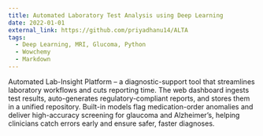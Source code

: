```yaml
---
title: Automated Laboratory Test Analysis using Deep Learning
date: 2022-01-01
external_link: https://github.com/priyadhanu14/ALTA
tags:
  - Deep Learning, MRI, Glucoma, Python
  - Wowchemy
  - Markdown
---
```


Automated Lab-Insight Platform – a diagnostic-support tool that streamlines laboratory workflows and cuts reporting time. The web dashboard ingests test results, auto-generates regulatory-compliant reports, and stores them in a unified repository. Built-in models flag medication-order anomalies and deliver high-accuracy screening for glaucoma and Alzheimer’s, helping clinicians catch errors early and ensure safer, faster diagnoses.

<!--more-->
